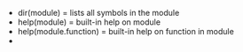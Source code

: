 - dir(module) = lists all symbols in the module
- help(module) = built-in help on module
- help(module.function) = built-in help on function in module
- 
